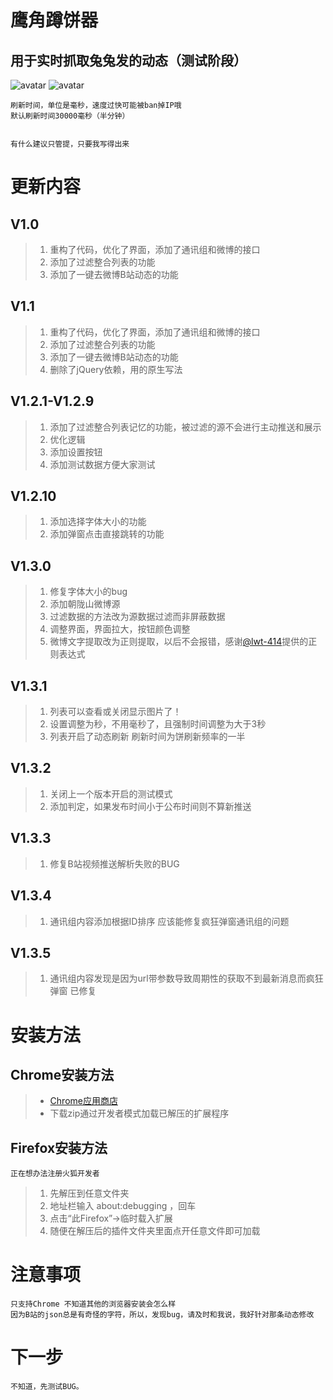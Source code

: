 # 鹰角蹲饼器

## 用于实时抓取兔兔发的动态（测试阶段）
 ![avatar](https://raw.githubusercontent.com/LiuZiYang1/Dun-Cookie/master/mdImg/1.png)
 ![avatar](https://raw.githubusercontent.com/LiuZiYang1/Dun-Cookie/master/mdImg/2.png)


    刷新时间，单位是毫秒，速度过快可能被ban掉IP哦
    默认刷新时间30000毫秒（半分钟）
    

    有什么建议只管提，只要我写得出来

# 更新内容
## V1.0
> 1. 重构了代码，优化了界面，添加了通讯组和微博的接口
> 2. 添加了过滤整合列表的功能
> 3. 添加了一键去微博B站动态的功能

## V1.1
> 1. 重构了代码，优化了界面，添加了通讯组和微博的接口
> 2. 添加了过滤整合列表的功能
> 3. 添加了一键去微博B站动态的功能
> 4. 删除了jQuery依赖，用的原生写法

## V1.2.1-V1.2.9
> 1. 添加了过滤整合列表记忆的功能，被过滤的源不会进行主动推送和展示
> 2. 优化逻辑
> 3. 添加设置按钮
> 4. 添加测试数据方便大家测试

## V1.2.10
> 1. 添加选择字体大小的功能
> 2. 添加弹窗点击直接跳转的功能

## V1.3.0
> 1. 修复字体大小的bug
> 2. 添加朝陇山微博源
> 3. 过滤数据的方法改为源数据过滤而非屏蔽数据
> 4. 调整界面，界面拉大，按钮颜色调整
> 5. 微博文字提取改为正则提取，以后不会报错，感谢[@lwt-414](https://github.com/lwt-414)提供的正则表达式

## V1.3.1
> 1. 列表可以查看或关闭显示图片了！
> 2. 设置调整为秒，不用毫秒了，且强制时间调整为大于3秒
> 3. 列表开启了动态刷新 刷新时间为饼刷新频率的一半

## V1.3.2
> 1. 关闭上一个版本开启的测试模式
> 2. 添加判定，如果发布时间小于公布时间则不算新推送

## V1.3.3
> 1. 修复B站视频推送解析失败的BUG

## V1.3.4
> 1. 通讯组内容添加根据ID排序 应该能修复疯狂弹窗通讯组的问题

## V1.3.5
> 1. 通讯组内容发现是因为url带参数导致周期性的获取不到最新消息而疯狂弹窗 已修复

# 安装方法
## Chrome安装方法
> - [Chrome应用商店](https://chrome.google.com/webstore/detail/%E8%B9%B2%E9%A5%BC/gblmdllhbodefkmimbcjpflhjneagkkd?hl=zh-CN&authuser=0)
> - 下载zip通过开发者模式加载已解压的扩展程序
> 
## Firefox安装方法
    正在想办法注册火狐开发者
> 1. 先解压到任意文件夹
> 2. 地址栏输入 about:debugging ，回车
> 3. 点击“此Firefox”->临时载入扩展
> 4. 随便在解压后的插件文件夹里面点开任意文件即可加载

# 注意事项
    只支持Chrome 不知道其他的浏览器安装会怎么样
    因为B站的json总是有奇怪的字符，所以，发现bug，请及时和我说，我好针对那条动态修改

# 下一步
    不知道，先测试BUG。
